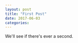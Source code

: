 ```yaml
---
layout: post
title: "First Post"
date: 2017-06-03
categories: 
---
```


We'll see if there's ever a second. 

